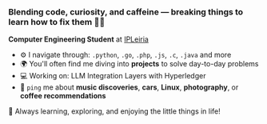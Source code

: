 ### Blending code, curiosity, and caffeine — breaking things to learn how to fix them 🔧💡

**Computer Engineering Student** at [IPLeiria](https://www.ipleiria.pt)

- ⚙️ I navigate through: `.python`, `.go`, `.php`, `.js`, `.c`, `.java` and more
- 🌍 You'll often find me diving into **projects** to solve day-to-day problems
- 💻 Working on: LLM Integration Layers with Hyperledger
- 💬 `ping` me about **music discoveries**, **cars**, **Linux**, **photography**, or **coffee recommendations**

🦆 Always learning, exploring, and enjoying the little things in life!
